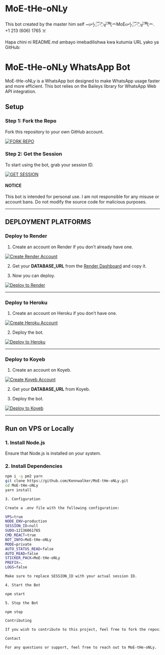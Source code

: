 # MoE-tHe-oNLy
This bot created by the master him self ~ᡕᠵ᠊ᡃ່࡚ࠢ࠘⸝່ࠡ᠊߯ᡁࠣ࠘᠊᠊ࠢ࠘气亠MoEᡕᠵ᠊ᡃ່࡚ࠢ࠘⸝່ࠡ᠊߯ᡁࠣ࠘᠊᠊ࠢ࠘气亠. +1 213 (606) 1765 ☠️

Hapa chini ni README.md ambayo imebadilishwa kwa kutumia URL yako ya GitHub:

# MoE-tHe-oNLy WhatsApp Bot

MoE-tHe-oNLy is a WhatsApp bot designed to make WhatsApp usage faster and more efficient. This bot relies on the Baileys library for WhatsApp Web API integration.

## Setup

### Step 1: Fork the Repo

Fork this repository to your own GitHub account.

[![FORK REPO](https://img.shields.io/badge/FORK_REPO-100000?style=for-the-badge&logo=github&logoColor=white&labelColor=black&color=black)](https://github.com/Kennwalker/MoE-tHe-oNLy/fork)

### Step 2: Get the Session

To start using the bot, grab your session ID.

[![GET SESSION](https://img.shields.io/badge/GET_SESSION-100000?style=for-the-badge&logo=render&logoColor=white&labelColor=black&color=black)](https://bit.ly/41mQBbY)

#### NOTICE

This bot is intended for personal use. I am not responsible for any misuse or account bans. Do not modify the source code for malicious purposes.

---

## DEPLOYMENT PLATFORMS

### Deploy to Render

1. Create an account on Render if you don’t already have one.

[![Create Render Account](https://img.shields.io/badge/-Create-black?style=for-the-badge&logo=render&logoColor=white)](https://dashboard.render.com/register)

2. Get your **DATABASE_URL** from the [Render Dashboard](https://dashboard.render.com/new/database) and copy it.

3. Now you can deploy.

[![Deploy to Render](https://img.shields.io/badge/-DEPLOY-black?style=for-the-badge&logo=render&logoColor=white)](https://render.com/deploy?repo=https://github.com/Kennwalker/MoE-tHe-oNLy)

---

### Deploy to Heroku

1. Create an account on Heroku if you don’t have one.

[![Create Heroku Account](https://img.shields.io/badge/-Create-black?style=for-the-badge&logo=heroku&logoColor=white)](https://signup.heroku.com/)

2. Deploy the bot.

[![Deploy to Heroku](https://img.shields.io/badge/-Deploy-black?style=for-the-badge&logo=heroku&logoColor=white)](https://www.heroku.com/deploy?template=https://github.com/Kennwalker/MoE-tHe-oNLy)

---

### Deploy to Koyeb

1. Create an account on Koyeb.

[![Create Koyeb Account](https://img.shields.io/badge/-Create-black?style=for-the-badge&logo=koyeb&logoColor=white)](https://app.koyeb.com/auth/signup)

2. Get your **DATABASE_URL** from Koyeb.

3. Deploy the bot.

[![Deploy to Koyeb](https://img.shields.io/badge/-DEPLOY-black?style=for-the-badge&logo=koyeb&logoColor=white)](https://app.koyeb.com/services/deploy/?type=git&repository=https%3A%2F%2Fgithub.com%2FKennwalker%2FMoE-tHe-oNLy)

---

## Run on VPS or Locally

### 1. Install Node.js

Ensure that Node.js is installed on your system.

### 2. Install Dependencies

```bash
npm i -g pm2 yarn
git clone https://github.com/Kennwalker/MoE-tHe-oNLy.git
cd MoE-tHe-oNLy
yarn install

3. Configuration

Create a .env file with the following configuration:

VPS=true
NODE_ENV=production
SESSION_ID=null
SUDO=12136061765
CMD_REACT=true
BOT_INFO=MoE-tHe-oNLy
MODE=private
AUTO_STATUS_READ=false
AUTO_READ=false
STICKER_PACK=MoE-tHe-oNLy
PREFIX=.
LOGS=false

Make sure to replace SESSION_ID with your actual session ID.

4. Start the Bot

npm start

5. Stop the Bot

npm stop

Contributing

If you wish to contribute to this project, feel free to fork the repository and submit a pull request.

Contact

For any questions or support, feel free to reach out to MoE-tHe-oNLy.
